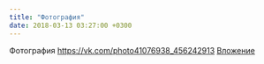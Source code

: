 ```yaml
---
title: "Фотография"
date: 2018-03-13 03:27:00 +0300
---
```


Фотография
<a class="vk-attach" href="https://vk.com/photo41076938_456242913">https://vk.com/photo41076938_456242913</a>
<a class="vk-attach" href="https://vk.com/photo41076938_456242913">Вложение</a>
